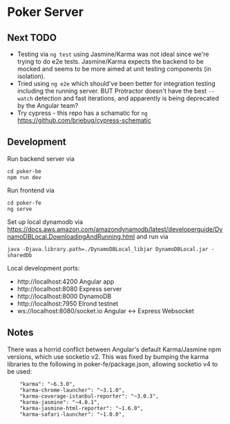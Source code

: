# Poker Server

## Next TODO
- Testing via `ng test` using Jasmine/Karma was not ideal since we're trying to do e2e tests. Jasmine/Karma expects the backend to be mocked and seems to be more aimed at unit testing components (in isolation).
- Tried using `ng e2e` which should've been better for integration testing including the running server. BUT Protractor doesn't have the best `--watch` detection and fast iterations, and apparently is being deprecated by the Angular team?
- Try cypress - this repo has a schamatic for `ng`  https://github.com/briebug/cypress-schematic

## Development
Run backend server via 
```
cd poker-be
npm run dev
```
Run frontend via 
```
cd poker-fe
ng serve
```
Set up local dynamodb via 
https://docs.aws.amazon.com/amazondynamodb/latest/developerguide/DynamoDBLocal.DownloadingAndRunning.html
and run via
```
java -Djava.library.path=./DynamoDBLocal_libjar DynamoDBLocal.jar -sharedDb
```



Local development ports:
- http://localhost:4200 Angular app
- http://localhost:8080 Express server
- http://localhost:8000 DynamoDB
- http://localhost:7950 Elrond testnet
- ws://localhost:8080/socket.io Angular <-> Express Websocket


## Notes
There was a horrid conflict between Angular's default Karma/Jasmine npm versions, which use socketio v2. This was fixed by bumping the karma libraries to the following in poker-fe/package.json, allowing socketio v4 to be used:
```    
    "karma": "~6.3.0",
    "karma-chrome-launcher": "~3.1.0",
    "karma-coverage-istanbul-reporter": "~3.0.3",
    "karma-jasmine": "~4.0.1",
    "karma-jasmine-html-reporter": "~1.6.0",
    "karma-safari-launcher": "~1.0.0",
```
